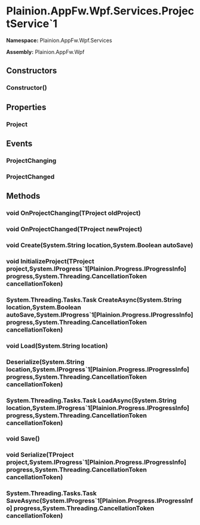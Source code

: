 
# Plainion.AppFw.Wpf.Services.ProjectService`1

**Namespace:** Plainion.AppFw.Wpf.Services

**Assembly:** Plainion.AppFw.Wpf


## Constructors

### Constructor()


## Properties

###  Project


## Events

###  ProjectChanging

###  ProjectChanged


## Methods

### void OnProjectChanging(TProject oldProject)

### void OnProjectChanged(TProject newProject)

### void Create(System.String location,System.Boolean autoSave)

### void InitializeProject(TProject project,System.IProgress`1[Plainion.Progress.IProgressInfo] progress,System.Threading.CancellationToken cancellationToken)

### System.Threading.Tasks.Task CreateAsync(System.String location,System.Boolean autoSave,System.IProgress`1[Plainion.Progress.IProgressInfo] progress,System.Threading.CancellationToken cancellationToken)

### void Load(System.String location)

###  Deserialize(System.String location,System.IProgress`1[Plainion.Progress.IProgressInfo] progress,System.Threading.CancellationToken cancellationToken)

### System.Threading.Tasks.Task LoadAsync(System.String location,System.IProgress`1[Plainion.Progress.IProgressInfo] progress,System.Threading.CancellationToken cancellationToken)

### void Save()

### void Serialize(TProject project,System.IProgress`1[Plainion.Progress.IProgressInfo] progress,System.Threading.CancellationToken cancellationToken)

### System.Threading.Tasks.Task SaveAsync(System.IProgress`1[Plainion.Progress.IProgressInfo] progress,System.Threading.CancellationToken cancellationToken)
